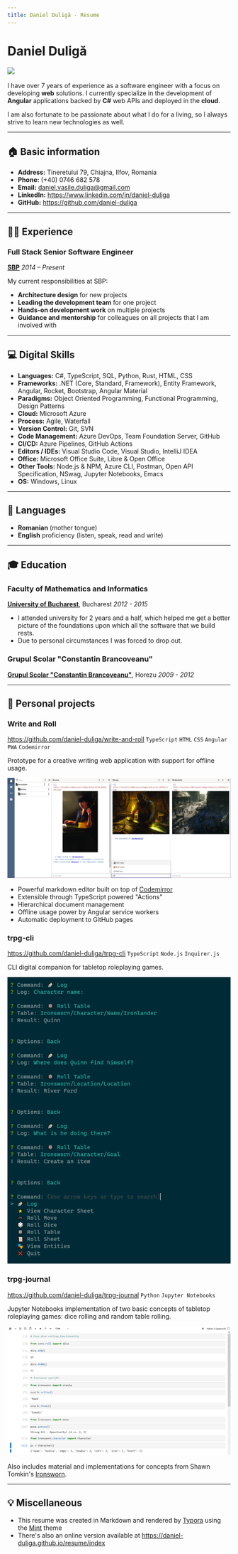 ```yaml
---
title: Daniel Duligă - Resume
---
```


<style>
    /*serif*/
    @font-face {
        font-family: 'Lexend';
        font-weight: normal;
        font-style: normal;
        src: url('./assets/Lexend-Regular.ttf') 
    }
    @font-face {
        font-family: 'Lexend';
        font-weight: bold;
        font-style: normal;
        src: url('./assets/Lexend-Bold.ttf') 
    }
    /*monospace*/
    @font-face {
        font-family: 'SourceCodePro';
        font-weight: normal;
        font-style: normal;
        src: local(SourceCodePro), url('./assets/SourceCodePro-Regular.ttf')
    }
</style>

# Daniel Duligă

![](https://avatars.githubusercontent.com/u/7955492?v=4)

I have over 7 years of experience as a software engineer with a focus on developing **web** solutions. I currently specialize in the development of **Angular** applications backed by **C#** web APIs and deployed in the **cloud**.

I am also fortunate to be passionate about what I do for a living, so I always strive to learn new technologies as well.

---

## 🏠 Basic information

- **Address:** Tineretului 79, Chiajna, Ilfov, Romania
- **Phone:** (+40) 0746 682 578
- **Email:** daniel.vasile.duliga@gmail.com
- **LinkedIn:**  https://www.linkedin.com/in/daniel-duliga
- **GitHub:** https://github.com/daniel-duliga

---

## 👷‍♂️ Experience

### Full Stack Senior Software Engineer

**[SBP](https://sbp-romania.com/)**
*2014 – Present*

My current responsibilities at SBP:
- **Architecture design** for new projects
- **Leading the development team** for one project
- **Hands-on development work** on multiple projects
- **Guidance and mentorship** for colleagues on all projects that I am involved with

---

## 💻 Digital Skills

- **Languages:** C#, TypeScript, SQL, Python, Rust, HTML, CSS
- **Frameworks:** .NET (Core, Standard, Framework), Entity Framework, Angular, Rocket, Bootstrap, Angular Material
- **Paradigms:** Object Oriented Programming, Functional Programming, Design Patterns
- **Cloud:** Microsoft Azure
- **Process:** Agile, Waterfall
- **Version Control:** Git, SVN
- **Code Management:** Azure DevOps, Team Foundation Server, GitHub
- **CI/CD:** Azure Pipelines, GitHub Actions
- **Editors / IDEs:** Visual Studio Code, Visual Studio, IntelliJ IDEA
- **Office:** Microsoft Office Suite, Libre & Open Office
- **Other Tools:** Node.js & NPM, Azure CLI, Postman, Open API Specification, NSwag, Jupyter Notebooks, Emacs
- **OS:** Windows, Linux

---

## 💬 Languages

- **Romanian** (mother tongue)
- **English** proficiency (listen, speak, read and write)

---

## 🎓 Education

### Faculty of Mathematics and Informatics

**[University of Bucharest](https://unibuc.ro)**, Bucharest
*2012 - 2015*

- I attended university for 2 years and a half, which helped me get a better picture of the foundations upon which all the software that we build rests.
- Due to personal circumstances I was forced to drop out.

### Grupul Scolar "Constantin Brancoveanu"

**[Grupul Scolar "Constantin Brancoveanu"](http://liceulhorezu.ro/)**, Horezu
*2009 - 2012*

---

## 🚀 Personal projects

### Write and Roll

https://github.com/daniel-duliga/write-and-roll
`TypeScript` `HTML` `CSS` `Angular` `PWA` `Codemirror`

Prototype for a creative writing web application with support for offline usage.

![](assets/write-and-roll.png)

- Powerful markdown editor built on top of [Codemirror](https://codemirror.net/)
- Extensible through TypeScript powered "Actions"
- Hierarchical document management
- Offline usage power by Angular service workers
- Automatic deployment to GitHub pages

### trpg-cli

https://github.com/daniel-duliga/trpg-cli
`TypeScript` `Node.js` `Inquirer.js`

CLI digital companion for tabletop roleplaying games.

![](assets/trpg-cli.png)

### trpg-journal

https://github.com/daniel-duliga/trpg-journal
`Python` `Jupyter Notebooks`

Jupyter Notebooks implementation of two basic concepts of tabletop roleplaying games: dice rolling and random table rolling.

![](assets/trpg-journal.png)

Also includes material and implementations for concepts from Shawn Tomkin's [Ironsworn](https://www.ironswornrpg.com/).

---

## 💡 Miscellaneous

- This resume was created in Markdown and rendered by [Typora](https://typora.io/) using the [Mint](https://github.com/Y1chenYao/typora-mint-theme) theme
- There's also an online version available at https://daniel-duliga.github.io/resume/index